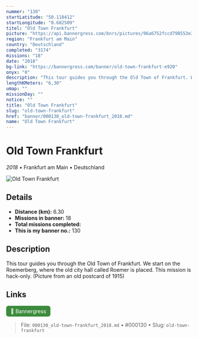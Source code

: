 ```yaml
---
nummer: "130"
startLatitude: "50.110412"
startLongitude: "8.682509"
titel: "Old Town Frankfurt"
picture: "https://api.bannergress.com/bnrs/pictures/96a6752fccd798553e396984d7f492c4"
region: "Frankfurt am Main"
country: "Deutschland"
completed: "3174"
missions: "18"
date: "2018"
bg-link: "https://bannergress.com/banner/old-town-frankfurt-e920"
onyx: "0"
description: "This tour guides you through the Old Town of Frankfurt. We start on the Roemerberg, where the old city hall called Roemer is placed. This mission is hack-only.\n(Picture from an old postcard of 1915)"
lengthKMeters: "6,30"
umap: ""
missionDay: ""
notice: ""
title: "Old Town Frankfurt"
slug: "old-town-frankfurt"
href: "banner/000130_old-town-frankfurt_2018.md"
name: "Old Town Frankfurt"
---
```

# Old Town Frankfurt

*2018* • Frankfurt am Main • Deutschland

![Old Town Frankfurt](https://api.bannergress.com/bnrs/pictures/96a6752fccd798553e396984d7f492c4)



## Details
- **Distance (km):** 6.30
- **Missions in banner:** 18
- **Total missions completed:** 
- **This is my banner no.:** 130



## Description
This tour guides you through the Old Town of Frankfurt. We start on the Roemerberg, where the old city hall called Roemer is placed. This mission is hack-only.
(Picture from an old postcard of 1915)



## Links
<a href="https://bannergress.com/banner/old-town-frankfurt-e920" target="_blank" style="display:inline-block;margin-right:8px;padding:6px 12px;background:#3c8b3c;color:#fff;text-decoration:none;border-radius:6px;">🔗 Bannergress</a>



> File: `000130_old-town-frankfurt_2018.md` • #000130 • Slug: `old-town-frankfurt`
